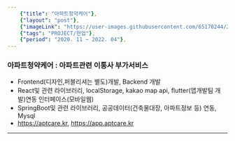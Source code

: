 ```yaml
---
    {"title": "아파트청약케어"},
    {"layout": "post"},
    {"imageLink": "https://user-images.githubusercontent.com/65170244/222340717-cdac12f3-5f60-4f99-b239-759b58ddb615.png"},
    {"tags": "PROJECT/현업"},
    {"period": "2020. 11 ~ 2022. 04"},
---
```


### 아파트청약케어 : 아파트관련 이통사 부가서비스

- Frontend(디자인,퍼블리셔는 별도)개발, Backend 개발
- React및 관련 라이브러리, localStorage, kakao map api, flutter(앱개발팀 개발)연동 인터페이스(모바일웹)
- SpringBoot및 관련 라이브러리, 공공데이터(건축물대장, 아파트정보 등) 연동, Mysql
- https://aptcare.kr, https://app.aptcare.kr

---

